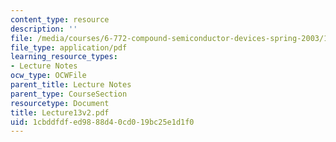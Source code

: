 ```yaml
---
content_type: resource
description: ''
file: /media/courses/6-772-compound-semiconductor-devices-spring-2003/1cbddfdfed9888d40cd019bc25e1d1f0_Lecture13v2.pdf
file_type: application/pdf
learning_resource_types:
- Lecture Notes
ocw_type: OCWFile
parent_title: Lecture Notes
parent_type: CourseSection
resourcetype: Document
title: Lecture13v2.pdf
uid: 1cbddfdf-ed98-88d4-0cd0-19bc25e1d1f0
---
```

